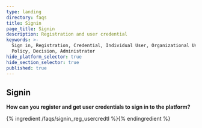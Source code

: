 ```yaml
---
type: landing
directory: faqs
title: Signin
page_title: Signin
description: Registration and user credential
keywords: >-
  Sign in, Registration, Credential, Individual User, Organizational User,
  Policy, Decision, Administrator 
hide_platform_selector: true
hide_section_selector: true
published: true
---
```

## Signin

**How can you register and get user credentials to sign in to the platform?**

{% ingredient /faqs/signin_reg_usercredtl %}{% endingredient %}
